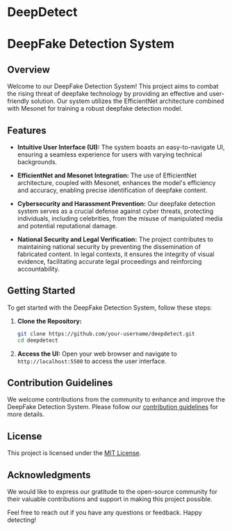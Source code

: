 # DeepDetect
# DeepFake Detection System

## Overview

Welcome to our DeepFake Detection System! This project aims to combat the rising threat of deepfake technology by providing an effective and user-friendly solution. Our system utilizes the EfficientNet architecture combined with Mesonet for training a robust deepfake detection model.

## Features

- **Intuitive User Interface (UI):** The system boasts an easy-to-navigate UI, ensuring a seamless experience for users with varying technical backgrounds.
  
- **EfficientNet and Mesonet Integration:** The use of EfficientNet architecture, coupled with Mesonet, enhances the model's efficiency and accuracy, enabling precise identification of deepfake content.

- **Cybersecurity and Harassment Prevention:** Our deepfake detection system serves as a crucial defense against cyber threats, protecting individuals, including celebrities, from the misuse of manipulated media and potential reputational damage.

- **National Security and Legal Verification:** The project contributes to maintaining national security by preventing the dissemination of fabricated content. In legal contexts, it ensures the integrity of visual evidence, facilitating accurate legal proceedings and reinforcing accountability.

## Getting Started

To get started with the DeepFake Detection System, follow these steps:

1. **Clone the Repository:**
   ```bash
   git clone https://github.com/your-username/deepdetect.git
   cd deepdetect
   ```

4. **Access the UI:**
   Open your web browser and navigate to `http://localhost:5500` to access the user interface.

## Contribution Guidelines

We welcome contributions from the community to enhance and improve the DeepFake Detection System. Please follow our [contribution guidelines](CONTRIBUTING.md) for more details.

## License

This project is licensed under the [MIT License](LICENSE).

## Acknowledgments

We would like to express our gratitude to the open-source community for their valuable contributions and support in making this project possible.

Feel free to reach out if you have any questions or feedback. Happy detecting!

